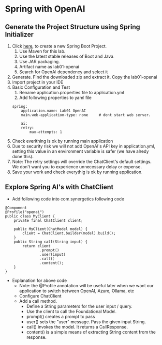 # Spring with OpenAI
## Generate the Project Structure using Spring Initializer
1. Click [here](https://start.spring.io), to create a new Spring Boot Project.
    1. Use Maven for this lab.
    1. Use the latest stable releases of Boot and Java.
    1. Use JAR packaging.
    1. Artifact name as lab01-openai
    1. Search for OpenAI dependency and select it
1. Generate. Find the downloaded zip and extract it. Copy the lab01-openai
1. Import project in your IDE
1. Basic Configuration and Test
    1. Rename application.properties file to application.yml
    1. Add following properties to yaml file
    ```
    spring:
        application.name: Lab01 OpenAI
        main.web-application-type: none     # dont start web server.
    
        ai:
        retry:
            max-attempts: 1
    ```    
1. Check everithing is ok by running main application
1. Due to security risk we will not add OpenAI's API key in application.yml, setting this value in an environment variable is safer (we have alredy done this).
1. Note: The retry settings will override the ChatClient's default settings. We don't want you to experience unnecessary delay or expense.
1. Save your work and check everythig is ok by running application.


## Explore Spring AI's with ChatClient
- Add following code into com.synergetics following code
```
@Component
@Profile("openai")
public class MyClient {
    private final ChatClient client;

    public MyClient(ChatModel model) {
        client = ChatClient.builder(model).build();
    }
    public String call(String input) {
        return client
                .prompt()
                .user(input)
                .call()
                .content();
    }
}
```
- Explanation for above code
    - Note: the @Profile annotation will be useful later when we want our application to switch between OpenAI, Azure, Ollama, etc
    - Configure ChatClient
    - Add a call method.
        - Define a String parameters for the user input / query.
        - Use the client to call the Foundational Model.
        - prompt() creates a prompt to pass
        - user() sets the "user" message. Pass the given input String.
        - call() invokes the model. It returns a CallResponse.
        - content() is a simple means of extracting String content from the response. 
        
